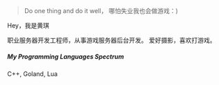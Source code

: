 > Do one thing and do it well， 
> 哪怕失业我也会做游戏：)

Hey，我是黄琪

职业服务器开发工程师，从事游戏服务器后台开发。
爱好摄影，喜欢打游戏。

##### My Programming Languages Spectrum
C++, Goland, Lua

